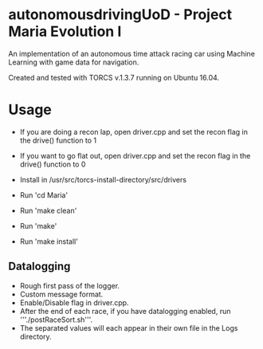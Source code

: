 # autonomousdrivingUoD - Project Maria Evolution I

An implementation of an autonomous time attack racing car using Machine Learning with game data for navigation.

Created and tested with TORCS v.1.3.7 running on Ubuntu 16.04.

# Usage

 - If you are doing a recon lap, open driver.cpp and set the recon flag in the drive() function to 1
 - If you want to go flat out, open driver.cpp and set the recon flag in the drive() function to 0
 
 - Install in /usr/src/torcs-install-directory/src/drivers
 - Run 'cd Maria'
 - Run 'make clean'
 - Run 'make'
 - Run 'make install'

## Datalogging
 - Rough first pass of the logger.
 - Custom message format.
 - Enable/Disable flag in driver.cpp.
 - After the end of each race, if you have datalogging enabled, run '''./postRaceSort.sh'''.
 - The separated values will each appear in their own file in the Logs directory.

